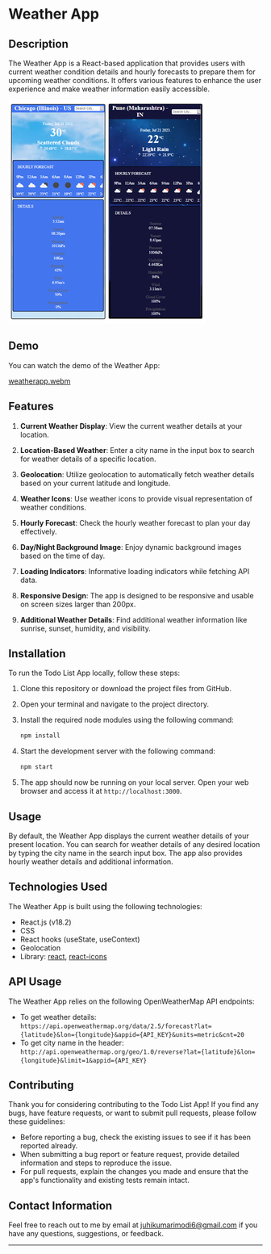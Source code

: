 # Weather App

## Description

The Weather App is a React-based application that provides users with current weather condition details and hourly forecasts to prepare them for upcoming weather conditions. It offers various features to enhance the user experience and make weather information easily accessible.

![Weather App Screenshot]( weatherapp_screenshot.PNG)


## Demo

You can watch the demo of the Weather App: 


[weatherapp.webm](https://github.com/juhikumarimodi6/React-Weather-App/assets/71226446/fe1234db-9c60-4cb5-a8de-c8fd55e07d56)


## Features

1. **Current Weather Display**: View the current weather details at your location.

2. **Location-Based Weather**: Enter a city name in the input box to search for weather details of a specific location.

3. **Geolocation**: Utilize geolocation to automatically fetch weather details based on your current latitude and longitude.

4. **Weather Icons**: Use weather icons to provide visual representation of weather conditions.

5. **Hourly Forecast**: Check the hourly weather forecast to plan your day effectively.

6. **Day/Night Background Image**: Enjoy dynamic background images based on the time of day.

7. **Loading Indicators**: Informative loading indicators while fetching API data.

8. **Responsive Design**: The app is designed to be responsive and usable on screen sizes larger than 200px.

9. **Additional Weather Details**: Find additional weather information like sunrise, sunset, humidity, and visibility.


## Installation

To run the Todo List App locally, follow these steps:

1. Clone this repository or download the project files from GitHub.

2. Open your terminal and navigate to the project directory.

3. Install the required node modules using the following command:

   ```bash
   npm install
   ```

4. Start the development server with the following command:

   ```bash
   npm start
   ```

5. The app should now be running on your local server. Open your web browser and access it at `http://localhost:3000`.

## Usage

By default, the Weather App displays the current weather details of your present location. You can search for weather details of any desired location by typing the city name in the search input box. The app also provides hourly weather details and additional information.

## Technologies Used

The Weather App is built using the following technologies:

- React.js (v18.2)
- CSS
- React hooks (useState, useContext)
- Geolocation
- Library: [react](https://react.dev/learn), [react-icons](https://react-icons.github.io/react-icons/)

## API Usage

The Weather App relies on the following OpenWeatherMap API endpoints:

- To get weather details: `https://api.openweathermap.org/data/2.5/forecast?lat={latitude}&lon={longitude}&appid={API_KEY}&units=metric&cnt=20`
- To get city name in the header: `http://api.openweathermap.org/geo/1.0/reverse?lat={latitude}&lon={longitude}&limit=1&appid={API_KEY}`


## Contributing

Thank you for considering contributing to the Todo List App! If you find any bugs, have feature requests, or want to submit pull requests, please follow these guidelines:

- Before reporting a bug, check the existing issues to see if it has been reported already.
- When submitting a bug report or feature request, provide detailed information and steps to reproduce the issue.
- For pull requests, explain the changes you made and ensure that the app's functionality and existing tests remain intact.

## Contact Information

Feel free to reach out to me by email at juhikumarimodi6@gmail.com if you have any questions, suggestions, or feedback.

---
